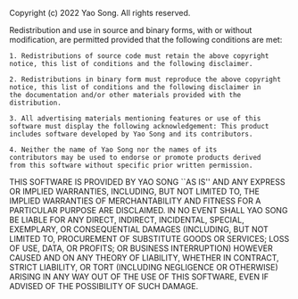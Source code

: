 Copyright (c) 2022 Yao Song. All rights reserved.

Redistribution and use in source and binary forms, with or without
modification, are permitted provided that the following conditions are
met:

    1. Redistributions of source code must retain the above copyright
    notice, this list of conditions and the following disclaimer.

    2. Redistributions in binary form must reproduce the above copyright
    notice, this list of conditions and the following disclaimer in
    the documentation and/or other materials provided with the
    distribution.

    3. All advertising materials mentioning features or use of this
    software must display the following acknowledgement: This product
    includes software developed by Yao Song and its contributors.

    4. Neither the name of Yao Song nor the names of its
    contributors may be used to endorse or promote products derived
    from this software without specific prior written permission.

THIS SOFTWARE IS PROVIDED BY YAO SONG ``AS IS''
AND ANY EXPRESS OR IMPLIED WARRANTIES, INCLUDING, BUT NOT LIMITED TO,
THE IMPLIED WARRANTIES OF MERCHANTABILITY AND FITNESS FOR A PARTICULAR
PURPOSE ARE DISCLAIMED. IN NO EVENT SHALL YAO SONG
BE LIABLE FOR ANY DIRECT, INDIRECT, INCIDENTAL, SPECIAL, EXEMPLARY, OR
CONSEQUENTIAL DAMAGES (INCLUDING, BUT NOT LIMITED TO, PROCUREMENT OF
SUBSTITUTE GOODS OR SERVICES; LOSS OF USE, DATA, OR PROFITS; OR
BUSINESS INTERRUPTION) HOWEVER CAUSED AND ON ANY THEORY OF LIABILITY,
WHETHER IN CONTRACT, STRICT LIABILITY, OR TORT (INCLUDING NEGLIGENCE
OR OTHERWISE) ARISING IN ANY WAY OUT OF THE USE OF THIS SOFTWARE, EVEN
IF ADVISED OF THE POSSIBILITY OF SUCH DAMAGE. 
